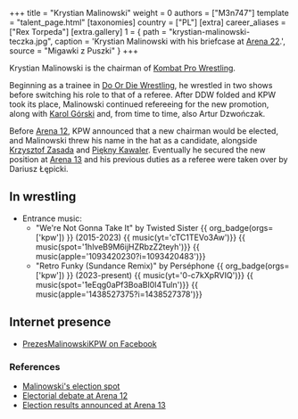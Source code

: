 +++
title = "Krystian Malinowski"
weight = 0
authors = ["M3n747"]
template = "talent_page.html"
[taxonomies]
country = ["PL"]
[extra]
career_aliases = ["Rex Torpeda"]
[extra.gallery]
1 = { path = "krystian-malinowski-teczka.jpg", caption = 'Krystian Malinowski with his briefcase at [Arena 22](@/e/kpw/2023-05-19-kpw-arena-22.md).', source = "Migawki z Puszki" }
+++

Krystian Malinowski is the chairman of [Kombat Pro Wrestling](@/o/kpw.md).

Beginning as a trainee in [Do Or Die Wrestling](@/o/ddw.md), he wrestled in two shows before switching his role to that of a referee. After DDW folded and KPW took its place, Malinowski continued refereeing for the new promotion, along with [Karol Górski](@/w/iskra.md) and, from time to time, also Artur Dzwończak.

Before [Arena 12](e/kpw/2019-01-19-kpw-arena-12-gwiazda-polnocy.md), KPW announced that a new chairman would be elected, and Malinowski threw his name in the hat as a candidate, alongside [Krzysztof Zasada](@/w/krzysztof-zasada.md) and [Piękny Kawaler](@/w/piekny-kawaler.md).
Eventually he secured the new position at [Arena 13](@/e/kpw/2019-04-05-kpw-arena-13-capo-di-tutti-capi.md) and his previous duties as a referee were taken over by Dariusz Łępicki.

## In wrestling

* Entrance music:
  - "We're Not Gonna Take It" by Twisted Sister
 {{ org_badge(orgs=['kpw']) }} (2015-2023)
 {{ music(yt='cTC1TEVo3Aw')}}
 {{ music(spot='1hlveB9M6ijHZRbzZ2teyh')}}
 {{ music(apple='1093420230?i=1093420483')}}
  - "Retro Funky (Sundance Remix)" by Perséphone
 {{ org_badge(orgs=['kpw']) }} (2023-present)
 {{ music(yt='0-c7kXpRVIQ')}}
 {{ music(spot='1eEqg0aPf3BoaBl0I4Tuln')}}
 {{ music(apple='1438527375?i=1438527378')}}

## Internet presence

* [PrezesMalinowskiKPW on Facebook](https://www.facebook.com/PrezesMalinowskiKPW/)

### References
* [Malinowski's election spot](https://www.youtube.com/watch?v=gMZ7cTC5HLo)
* [Electorial debate at Arena 12](https://www.youtube.com/watch?v=X55YrndRQeo)
* [Election results announced at Arena 13](https://www.youtube.com/watch?v=VohxgOEblPE)

